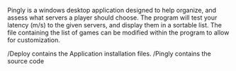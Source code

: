 Pingly is a windows desktop application designed to help organize, and assess what servers a player should choose. The program will test your latency (m/s) to the given servers, and display them in a sortable list. The file containing the list of games can be modified within the program to allow for customization.

/Deploy contains the Application installation files.
/Pingly contains the source code
